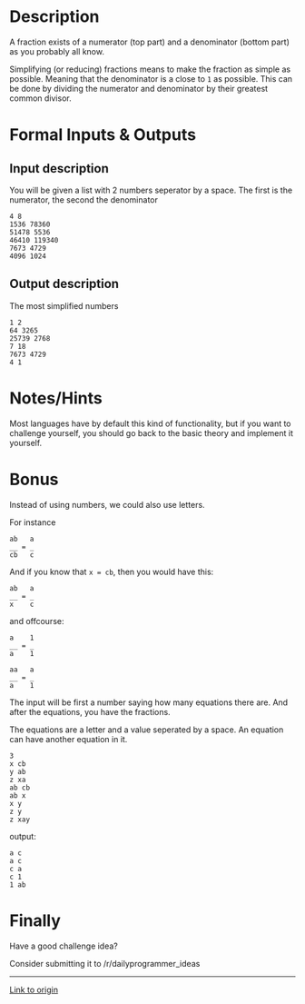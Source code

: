 # Description

A fraction exists of a numerator (top part) and a denominator (bottom part) as you probably all know.

Simplifying (or reducing) fractions means to make the fraction as simple as possible. Meaning that the denominator is a close to `1` as possible.
This can be done by dividing the numerator and denominator by their greatest common divisor.

# Formal Inputs & Outputs

## Input description

You will be given a list with 2 numbers seperator by a space.
The first is the numerator, the second the denominator

    4 8
    1536 78360
    51478 5536
    46410 119340
    7673 4729
    4096 1024

## Output description

The most simplified numbers

    1 2
    64 3265
    25739 2768
    7 18
    7673 4729
    4 1

# Notes/Hints

Most languages have by default this kind of functionality, but if you want to challenge yourself, you should go back to the basic theory and implement it yourself.

# Bonus

Instead of using numbers, we could also use letters.

For instance

    ab   a
    __ = _
    cb   c 
    
And if you know that `x = cb`, then you would have this:

    ab   a
    __ = _
    x    c  

and offcourse:

    a    1
    __ = _
    a    1

    aa   a
    __ = _
    a    1
    
The input will be first a number saying how many equations there are. And after the equations, you have the fractions.

The equations are a letter and a value seperated by a space.
An equation can have another equation in it.

    3
    x cb
    y ab
    z xa
    ab cb
    ab x
    x y
    z y
    z xay

output:

    a c
    a c
    c a
    c 1
    1 ab


# Finally

Have a good challenge idea?

Consider submitting it to /r/dailyprogrammer_ideas

---

[Link to origin](https://www.reddit.com/r/dailyprogrammer/4uhqdb)